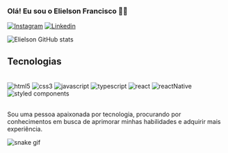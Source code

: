### Olá! Eu sou o Elielson Francisco 👋🍀

[![Instagram](https://img.shields.io/badge/Instagram-E4405F?style=for-the-badge&logo=instagram&logoColor=white)](https://www.instagram.com/elielson.law/)
[![Linkedin](https://img.shields.io/badge/LinkedIn-0077B5?style=for-the-badge&logo=linkedin&logoColor=white)](https://www.linkedin.com/in/elielson-silva-70634913b/)

![Elielson GitHub stats](https://github-readme-stats.vercel.app/api?username=licask8&show_icons=true&theme=dark)

## Tecnologias

<div style="display: inline_block"><br>
    <img align="center" alt="html5" src="https://img.shields.io/badge/HTML5-E34F26?style=for-the-badge&logo=html5&logoColor=white" />
    <img align="center" alt="css3" src="https://img.shields.io/badge/CSS3-1572B6?style=for-the-badge&logo=css3&logoColor=white">
    <img align="center" alt="javascript" src="https://img.shields.io/badge/JavaScript-323330?style=for-the-badge&logo=javascript&logoColor=F7DF1E">
    <img align="center" alt="typescript" src="https://img.shields.io/badge/TypeScript-007ACC?style=for-the-badge&logo=typescript&logoColor=white">
    <img align="center" alt="react" src="https://img.shields.io/badge/React-20232A?style=for-the-badge&logo=react&logoColor=61DAFB">
    <img align="center" alt="reactNative" src="https://img.shields.io/badge/React_Native-20232A?style=for-the-badge&logo=react&logoColor=61DAFB">
    <img align="center" alt="styled components" src="https://img.shields.io/badge/styled--components-DB7093?style=for-the-badge&logo=styled-components&logoColor=white"> 
</div><br>

Sou uma pessoa apaixonada por tecnologia, procurando por conhecimentos em busca de aprimorar minhas habilidades e adquirir mais experiência.

![snake gif](https://github.com/licask8/licask8/blob/output/github-contribution-grid-snake.svg)


   









